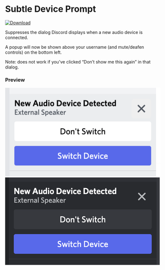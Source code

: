 # Subtle Device Prompt

[![Download][icon]][link]

Suppresses the dialog Discord displays when a new audio device is connected.

A popup will now be shown above your username (and mute/deafen controls) on the bottom left.

Note: does not work if you’ve clicked “Don’t show me this again” in that dialog.

### Preview

![screenshot (light mode)](./screenshot-light.png)
![screenshot (dark mode)](./screenshot-dark.png)

[icon]: https://img.shields.io/badge/Download-Subtle%20Device%20Prompt-brightgreen.svg
[link]: https://betterdiscord.app/plugin/SubtleDevicePrompt
